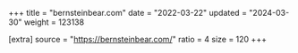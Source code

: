 +++
title = "bernsteinbear.com"
date = "2022-03-22"
updated = "2024-03-30"
weight = 123138

[extra]
source = "https://bernsteinbear.com/"
ratio = 4
size = 120
+++
